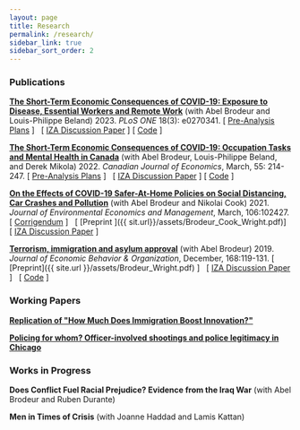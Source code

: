 ```yaml
---
layout: page
title: Research
permalink: /research/
sidebar_link: true
sidebar_sort_order: 2
---
```



### Publications
[**The Short-Term Economic Consequences of COVID-19: Exposure to Disease, Essential Workers and Remote Work**](https://doi.org/10.1371/journal.pone.0270341) (with Abel Brodeur and Louis-Philippe Beland)
2023\. *PLoS ONE* 18(3): e0270341.
[ [Pre-Analysis Plans](https://osf.io/c28t5/) ] &nbsp; [ [IZA Discussion Paper](http://ftp.iza.org/dp13159.pdf) ] [ [Code](https://osf.io/c28t5/) ]

[**The Short-Term Economic Consequences of COVID-19: Occupation Tasks and Mental Health in Canada**](https://doi.org/10.1111/caje.12543) (with Abel Brodeur, Louis-Philippe Beland, and Derek Mikola)
2022\. *Canadian Journal of Economics*, March, 55: 214-247.
[ [Pre-Analysis Plans](https://osf.io/7gujs/) ] &nbsp; [ [IZA Discussion Paper](http://ftp.iza.org/dp13254.pdf) ] [ [Code](https://doi.org/10.5683/SP3/M4H6WC) ]

[**On the Effects of COVID-19 Safer-At-Home Policies on Social Distancing, Car Crashes and Pollution**](https://www.sciencedirect.com/science/article/pii/S0095069621000103) (with Abel Brodeur and Nikolai Cook)
2021\. *Journal of Environmental Economics and Management*, March, 106:102427.
[ [Corrigendum]({{site.url}}/assets/JEEM_Corrigendum.pdf) ] &nbsp; [ [Preprint ]({{ sit.url}}/assets/Brodeur_Cook_Wright.pdf)] &nbsp; [ [IZA Discussion Paper](http://ftp.iza.org/dp13255.pdf) ]

[**Terrorism, immigration and asylum approval**](https://www.sciencedirect.com/science/article/pii/S0167268119303099) (with Abel Brodeur)
2019\. *Journal of Economic Behavior & Organization*, December, 168:119-131.
[ [Preprint]({{ site.url }}/assets/Brodeur_Wright.pdf) ] &nbsp; [ [IZA Discussion Paper](http://ftp.iza.org/dp12635.pdf) ] &nbsp; [ [Code](https://github.com/taylorjwright/terrorism_immigration_asylum) ]

### Working Papers
[**Replication of "How Much Does Immigration Boost Innovation?"**](https://www.econstor.eu/bitstream/10419/265508/1/I4R-DP004.pdf)

[**Policing for whom? Officer-involved shootings and police legitimacy in Chicago**]({{site.url}}/assets/wright_jmp.pdf)

### Works in Progress
**Does Conflict Fuel Racial Prejudice? Evidence from the Iraq War** (with Abel Brodeur and Ruben Durante)

**Men in Times of Crisis** (with Joanne Haddad and Lamis Kattan)
